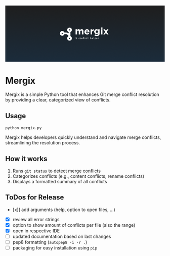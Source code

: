 <p align="center">
    <img src="mergix_theme.png" width="1000" alt="Mergix"/>
</p>

# Mergix

Mergix is a simple Python tool that enhances Git merge conflict resolution by providing a clear, categorized view of conflicts.

## Usage

```
python mergix.py
```
Mergix helps developers quickly understand and navigate merge conflicts, streamlining the resolution process.

## How it works

1. Runs `git status` to detect merge conflicts
2. Categorizes conflicts (e.g., content conflicts, rename conflicts)
3. Displays a formatted summary of all conflicts

## ToDos for Release

- [x]] add arguments (help, option to open files, ...)
- [x] review all error strings
- [x] option to show amount of conflicts per file (also the range)
- [x] open in respective IDE
- [ ] updated documentation based on last changes
- [ ] pep8 formatting (`autopep8 -i -r .`)
- [ ] packaging for easy installation using `pip`